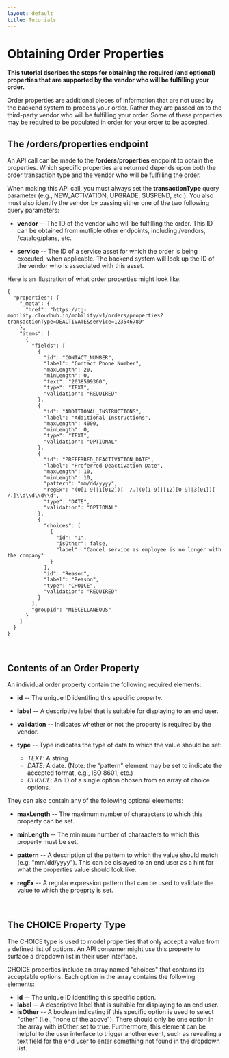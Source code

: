 ```yaml
---
layout: default
title: Tutorials
---
```



# Obtaining Order Properties

**This tutorial dscribes the steps for obtaining the required (and optional) properties that are supported by the vendor who will be fulfilling your order.**

Order properties are additional pieces of information that are not used by the backend system to process your order. Rather they are passed on to the third-party vendor who will be fulfilling your order. Some of these properties may be required to be populated in order for your order to be accepted.
<br/>

## The /orders/properties endpoint

An API call can be made to the **/orders/properties** endpoint to obtain the properties. Which specific properties are returned depends upon both the order transaction type and the vendor who will be fulfilling the order.

When making this API call, you must always set the **transactionType** query parameter (e.g., NEW_ACTIVATION, UPGRADE, SUSPEND, etc.). You also must also identify the vendor by passing either one of the two following query parameters:
 
* **vendor** -- The ID of the vendor who will be fulfilling the order. This ID can be obtained from mutliple other endpoints, including /vendors, /catalog/plans, etc.

* **service** -- The ID of a service asset for which the order is being executed, when applicable. The backend system will look up the ID of the vendor who is associated with this asset.


Here is an illustration of what order properties might look like:

```
{
  "properties": {
    "_meta": {
      "href": "https://tg-mobility.cloudhub.io/mobility/v1/orders/properties?transactionType=DEACTIVATE&service=123546789"
    },
    "items": [
      {
        "fields": [
          {
            "id": "CONTACT_NUMBER",
            "label": "Contact Phone Number",
            "maxLength": 20,
            "minLength": 0,
            "text": "2038599360",
            "type": "TEXT",
            "validation": "REQUIRED"
          },
          {
            "id": "ADDITIONAL_INSTRUCTIONS",
            "label": "Additional Instructions",
            "maxLength": 4000,
            "minLength": 0,
            "type": "TEXT",
            "validation": "OPTIONAL"
          },
          {
            "id": "PREFERRED_DEACTIVATION_DATE",
            "label": "Preferred Deactivation Date",
            "maxLength": 10,
            "minLength": 10,
            "pattern": "mm/dd/yyyy",
            "regEx": "(0[1-9]|1[012])[- /.](0[1-9]|[12][0-9]|3[01])[- /.]\\d\\d\\d\\d",
            "type": "DATE",
            "validation": "OPTIONAL"
          },
          {
            "choices": [
              {
                "id": "1",
                "isOther": false,
                "label": "Cancel service as employee is no longer with the company"
              }
            ],
            "id": "Reason",
            "label": "Reason",
            "type": "CHOICE",
            "validation": "REQUIRED"
          }
        ],
        "groupId": "MISCELLANEOUS"
      }
    ]
  }
}
```

<br/>

## Contents of an Order Property

An individual order property contain the following required elements:

* **id** -- The unique ID identifing this specific property.

* **label** -- A descriptive label that is suitable for displaying to an end user.

* **validation** -- Indicates whether or not the property is required by the vendor.

* **type** -- Type indicates the type of data to which the value should be set:
  * *TEXT*: A string.
  * *DATE*: A date. (Note: the "pattern" element may be set to indicate the accepted format, e.g., ISO 8601, etc.)
  * *CHOICE*: An ID of a single option chosen from an array of choice options. 


They can also contain any of the following optional eleements:

* **maxLength** -- The maximum number of charaacters to which this property can be set. 

* **minLength** -- The minimum number of charaacters to which this property must be set. 

* **pattern** -- A description of the pattern to which the value should match (e.g, "mm/dd/yyyy"). This can be dislayed to an end user as a hint for what the properties value should look like.

* **regEx** -- A regular expression pattern that can be used to validate the value to which the proeprty is set.


<a name="#choiceProperty"></a><br/>

## The CHOICE Property Type

The CHOICE type is used to model properties that only accept a value from a defined list of options. An API consumer might use this property to surface a dropdown list in their user interface. 

CHOICE properties include an array named "choices" that contains its acceptable options. Each option in the array contains the following elements:

 * **id** -- The unique ID identifing this specific option.
 * **label** --  A descriptive label that is suitable for displaying to an end user.
 * **isOther** -- A boolean indicating if this specific option is used to select "other" (i.e., "none of the above"). There should only be one option in the array with isOther set to true. Furthermore, this element can be helpful to the user interface to trigger another event, such as revealing a text field for the end user to enter something not found in the dropdown list.

